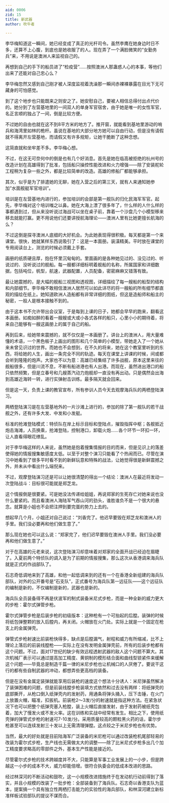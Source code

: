 ```yaml
---
aid: 0006
zid: 15
title: 新武器
author: 吹牛者

---
```




  李华梅知道这一瞬间，她已经变成了真正的光杆司令。虽然李鹰在她身边时日不多，还算不上心腹，到底也是她收服了的人。现在弄了一个满脸微笑的“女勤务兵”来，不用说是澳洲人来监视自己的。

  再想到自己的手下的船员进了“检疫营”……按照澳洲人那蛊惑人心的本事，等他们出来了还能对自己忠心么？

  李华梅忽然又感到自己刚才被人深度监视着洗澡那一瞬间赤裸裸暴露在目光下无可藏身的可怕感觉。

  到了这个地步也只能既来之则安之了。她安慰自己，要被人相信总得付出点代价的。她分到了左营基地里的一间双人的单身军官宿舍，由于她是唯一的女性军官，名正言顺的独占了一间，倒是比较方便。

  不过她的自由也就在这不到8平方米的地方了。推开窗，就能看到基地里游动的哨兵和海湾里如林的桅杆。虽说在基地的大部分地方她可以自由行动，但是没有请假就不得离开左营基地，而请假又有许多规矩，让她干脆断了这种念想。

  这简直就和坐牢差不多。李华梅心想。

  不过，在这无可奈何中的倒是也有几个好消息。首先是她在临高被拒绝的杭州号的改造计划在高雄得到了批准，包括船只操控性能改进和火力增强——除了安装舵轮工程稍为复杂一些之外，都是比较简单的改造。高雄的修船厂都能够承担。

  其次，似乎是为了排遣她的无聊，她在入营之后的第三天，就有人来通知她参加“水面舰艇军官培训”。

  培训是在左营基地内进行的，参加培训的会部是第一舰队的归化民海军军官。起先，李华梅对这个培训嗤之以鼻。她在大海上漂了很多年了，什么样的人什么样的事都遇到过，但从来没听说过海战可以坐在桌子前，靠着一个沙盘几个小模型移来移去就能打赢。更不用说他们还要讲授航海理论——澳洲人里有比她更擅长航海的么？

  不过这倒是探寻澳洲人底细的大好机会。为此她表现得很积极。每天都是第一个来课堂。很快，她就某样东西说吸引了：这是一本面册。装潢精美。平时放在课堂的专用阅读台上，测览的时候必须戴上手套。

  画册的纸质硬且厚，抱在怀里沉甸甸的。里面画的是各种她见过的、没见过的、听说过的、没听说过的舰船。每一艘都详细标明着舰船的名称，所属国家和详细数据，包括吨位，帆型，航速，武器配置，人员配备，密密麻麻又错落有致。

  最让她震撼的，是大幅的舰船三视图和透视图，详细描绘了每一艘船的船型的结构和内部细节。李华梅不敢相信澳洲人居然可以如此详尽的将一艘船的所有细节都直观的描绘在纸上。她知道欧洲人造船都有非常详细的图纸，但这是造船师和船主的秘密，一般人是根本接触不到的。

  由于这本书不允许带出会议室，于是每到上课的日子，她都会早早的跑来，翻看这本画册。如痴如醉的看着一艘艘或大或小各式各样的船只，心里小小的期待着，将来自己能够有一艘这画册上的属于自己的船。

  再到后来，给她带来震撼的，就不仅仅是一本画册了。讲台上的澳洲人，用大量难懂的术语，一个黑色板子上画出的图形和几个简单的小模型，带她走入了一个她从来未曾见识过的世界。而她也不会想到，在不久的将来，她在这个教室里听到的东西，将给她的人生，画出一条完全不同的轨迹。每天在课堂上讲课的时候，间或都会听到隆隆的炮声。大家也不以为意：高雄已经集结了许多战舰，原本这里来往的舰船很多，但是川流不息，不断有船进港也有人出港。而现在，虽然进出港口的船只依然频繁，但是立春号和几艘蒸汽动力炮舰却一直没有再出动。只是偶然会出海到高雄近海转一转，进行实弹射击训练。最多隔天就会回来。

  但是这一天，负责上课的教官宣布，所有参训人员今天去观摩海兵队的两栖登陆演习。

  两栖登陆演习是在左营基地外的一片沙滩上进行的，参加的除了第一舰队的若干战舰之外，还有许多大发、中发和小发艇。

  标准的抢滩登陆模式：特侦队在岸上标示目标和登陆点，摧毁指挥中枢；各舰抵近炮击海滩，人员换乘，抢滩登陆，控制港口，卸载火炮……各个环节一环扣一环，让人直看得眼花缭乱。

  对于李华梅这样的人来说，虽然她是抱着搜集情报的目的而来，但是见识上的落差使得她的情报搜集敏感度太低。以至于对整个演习只能看了个热闹而已。尽管在演习中她看到了很多平时看不到的新鲜玩意和特殊的战法，让她觉得很是新鲜震撼之外，并未从中看出什么端倪来。

  不过，观摩登陆演习还是可以让她很清楚的得出一个结论：澳洲人在最近将发动一次登陆战斗：目标很可能就是郑芝龙。

  这个情报倒是很要紧。可是她没法传递给姐姐，再说郑家的生死存亡对她来说也没什么要紧的。而且看澳洲人海陆军气吞山河的劲头，谁胜谁负不是一个很大的悬念。就算是小姐也不会把注押到要完蛋的势力上去的。

  想起早几个月，小姐还对自己说过：“刘香完了。他迟早要毁在郑芝龙和澳洲人的手里。我们没必要再和他们做生意了。”

  那么现在她也可以这么说：“郑家完了，他们迟早要毁在澳洲人手里。我们没必要再和他们做生意了。”

  对于在高雄的元老来说，这次登陆演习却意味着对郑家的全面开战已经迫在眉睫了。入夏前两个特侦队的调入是为了前期的情报搜集，那么这次从香港调来海兵队就是正式的作战部队了。

  石志奇低调地来到了高雄，和他一起低调来到的还有一个在香港全新组建的海兵队部队，对外的公开番号是“石支队”，正式番号为海兵队第一远征队——这个远征队的编制是新的，不仅编制是新的，武器也是新的。

  海兵队全员装备得不再是伏波军的制式装备米尼式步枪，而是一种全新的威力更大的步枪：霍尔式弹管步枪。

  霍尔式弹管步枪是后装步枪的初级版本：这种枪有一个可抬起的后膛。装弹的时候将纸包弹整颗的放入后膛内，再关闭。火帽放在火门处。实际上就是一个固定在枪支上的金属弹壳。

  弹管式步枪射速比前装枪快得多，缺点是后膛漏气，射程和威力有所缩减，比不上理论上落后的前装线膛枪——实际上在没有发明金属弹壳前，所有的后装步枪都有这个问题。不过，面对17世纪的缺少有效远程透射武器的敌人这个问题不算大。其次机械厂表示可以通过提高加工精度、黄铜制的模形结合面和曲线型锁紧件来缓解这个问题——毕竟总是制造千篇一律的米尼步枪也让机械口的人厌倦了。要说干这行的都有些自制武器的冲动，都想弄些更高档的装备。

  但是在没有金属定装弹就能享用后装枪的速度这个想法十分诱人：米尼弹虽然解决了装弹困难的问题，但是前装线膛步枪装填方式依然和过去没有两样：将纸弹壳的底部撕开，从枪口倒入纸弹壳内的发射药，用通条将弹头捅入，压下击锤，在火门上放置火帽，瞄准，扣扳机。前装枪2～3发/分的射速就是指这种方法。在紧急状况下也可以把整个纸弹壳塞入枪膛，装上火帽后直接发射，由于发射药被纸壳包着，加大了慢发火或不发火率。这在训练和实战中经常有发生。相比之下，使用纸壳弹的弹管式步枪的射速可7-10发/分。采用质量较高的颗粒黑火药的话，霍尔步枪甚至可以连续发射三十发以上无需清理弹膛。这点较之于米尼步枪也有优势。

  当然，最大的好处就是目前陆海军广泛装备的米尼枪可以通过改装枪机尾部轻易的改装为霍尔式步枪，生产线也无需做太大的调整——除了比米尼式步枪多出几个加工精度要求略高的零部件之外，基本生产性能是接近的。

  尽管霍尔式步枪的技术跨越度并不大，只能算是军事工业发展上的一小步，但是跨越这一小步的成本不大，威力却能倍增。很符合执委会的低成本改进的思路。

  经过林深河的不断活动和鼓吹，这一小规模改进措施终于在发动机行动前得到了落实，并且小规模的改装了一批步枪：全部装备到了海兵队。石志奇以香港支队为蓝本，提案搞一个具有独立性两栖打击能力的实验性的海兵部队，和林深河建立新标准样板试验部队的提议不谋而合。



